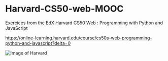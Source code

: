 # Harvard-CS50-web-MOOC
Exercices from the EdX Harvard CS50 Web : Programming with Python and JavaScript



https://online-learning.harvard.edu/course/cs50s-web-programming-python-and-javascript?delta=0

![Image of Harvard](https://maketime.blog/wp-content/uploads/2020/02/harvard-university-vector-logo-600x161.png)



